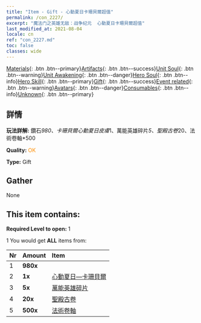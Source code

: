 ```yaml
---
title: "Item - Gift - 心動夏日卡珊貝爾超值"
permalink: /con_2227/
excerpt: "魔法门之英雄无敌：战争纪元  心動夏日卡珊貝爾超值"
last_modified_at: 2021-08-04
locale: cn
ref: "con_2227.md"
toc: false
classes: wide
---
```

 [Materials](/ItemsCN/){: .btn .btn--primary}[Artifacts](/ItemsCN/Artifacts/){: .btn .btn--success}[Unit Soul](/ItemsCN/UnitSoul/){: .btn .btn--warning}[Unit Awakening](/ItemsCN/UnitAwakening/){: .btn .btn--danger}[Hero Soul](/ItemsCN/HeroSoul/){: .btn .btn--info}[Hero Skill](/ItemsCN/HeroSkill/){: .btn .btn--primary}[Gift](/ItemsCN/Gift/){: .btn .btn--success}[Event related](/ItemsCN/Events/){: .btn .btn--warning}[Avatars](/ItemsCN/Avatars/){: .btn .btn--danger}[Consumables](/ItemsCN/Consumables/){: .btn .btn--info}[Unknown](/ItemsCN/Unknown/){: .btn .btn--primary}

## 詳情
 **玩法詳解:** 鑽石*980、卡珊貝爾心動夏日皮膚*1、萬能英雄碎片*5、聖殿古卷*20、法術卷軸*500

 **Quality:** <span style="color: #FF8C00">OK</span>

 **Type:** Gift

## Gather

  None

## This item contains:

 **Required Level to open:** 1

 1 You would get **ALL** items  from:

  | Nr | Amount |     Item    |
  |:---|:-------|:------------|
  | 1 |  **980x** | <i class="fas fa-gem"/> |  | 
  | 2 |  **1x** | [心動夏日—卡珊貝爾](/cn/Items/con_1080/) |  | 
  | 3 |  **5x** | [萬能英雄碎片](/cn/Items/her_358/) |  | 
  | 4 |  **20x** | [聖殿古卷](/cn/Items/con_697/) |  | 
  | 5 |  **500x** | [法術卷軸](/cn/Items/con_694/) |  | 
